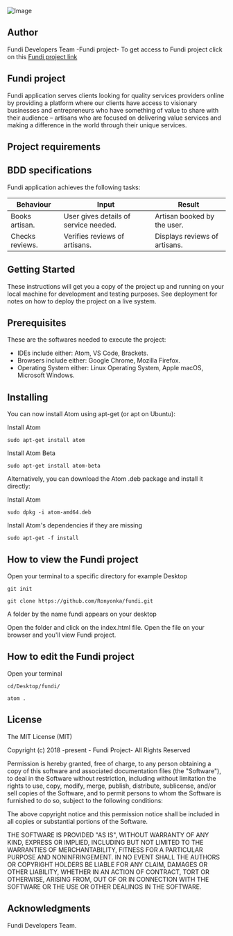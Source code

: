 ![Image](https://github.com/Ronyonka/fundi/blob/master/images/screenshot.png)

## Author
Fundi Developers Team -Fundi project- To get access to Fundi project click on this [Fundi project link](https://Ronyonka.github.io/fundi/)

## Fundi project
Fundi application serves clients looking for quality services providers online by providing a platform where our clients have access to visionary businesses and entrepreneurs who have something of value to share with their audience – artisans who are focused on delivering value services and making a difference in the world through their unique services.

##  Project requirements


## BDD specifications
Fundi application achieves the following tasks:

| Behaviour          | Input        |    Result                                         |
|--------------------|---------------------------------------------|----------------------------------------|
| Books artisan.  | User gives details of service  needed. |     Artisan booked by the user.              | 
| Checks reviews.  | Verifies reviews of artisans.              |   Displays reviews of artisans.             |  

## Getting Started

These instructions will get you a copy of the project up and running on your local machine for development and testing purposes. See deployment for notes on how to deploy the project on a live system.

## Prerequisites

These are the softwares needed to execute the project: 

* IDEs include either: Atom, VS Code, Brackets.
* Browsers include either: Google Chrome, Mozilla Firefox.
* Operating System either: Linux Operating System, Apple macOS, Microsoft Windows.

## Installing

You can now install Atom using apt-get (or apt on Ubuntu):

Install Atom

```sudo apt-get install atom```

Install Atom Beta

```sudo apt-get install atom-beta```

Alternatively, you can download the Atom .deb package and install it directly:

Install Atom

```sudo dpkg -i atom-amd64.deb```

Install Atom's dependencies if they are missing

```sudo apt-get -f install```

## How to view the Fundi project

Open your terminal to a specific directory for example Desktop

```git init```

```git clone https://github.com/Ronyonka/fundi.git```

A folder by the name fundi appears on your desktop

Open the folder and click on the index.html file. Open the file on your browser and you'll view Fundi project.

## How to edit the Fundi project

Open your terminal

```cd/Desktop/fundi/```

```atom .```

## License

The MIT License (MIT)

Copyright (c) 2018 -present - Fundi Project- All Rights Reserved

Permission is hereby granted, free of charge, to any person obtaining a copy
of this software and associated documentation files (the "Software"), to deal
in the Software without restriction, including without limitation the rights
to use, copy, modify, merge, publish, distribute, sublicense, and/or sell
copies of the Software, and to permit persons to whom the Software is
furnished to do so, subject to the following conditions:

The above copyright notice and this permission notice shall be included in
all copies or substantial portions of the Software.

THE SOFTWARE IS PROVIDED "AS IS", WITHOUT WARRANTY OF ANY KIND, EXPRESS OR
IMPLIED, INCLUDING BUT NOT LIMITED TO THE WARRANTIES OF MERCHANTABILITY,
FITNESS FOR A PARTICULAR PURPOSE AND NONINFRINGEMENT. IN NO EVENT SHALL THE
AUTHORS OR COPYRIGHT HOLDERS BE LIABLE FOR ANY CLAIM, DAMAGES OR OTHER
LIABILITY, WHETHER IN AN ACTION OF CONTRACT, TORT OR OTHERWISE, ARISING FROM,
OUT OF OR IN CONNECTION WITH THE SOFTWARE OR THE USE OR OTHER DEALINGS IN
THE SOFTWARE.

## Acknowledgments

Fundi Developers Team.
